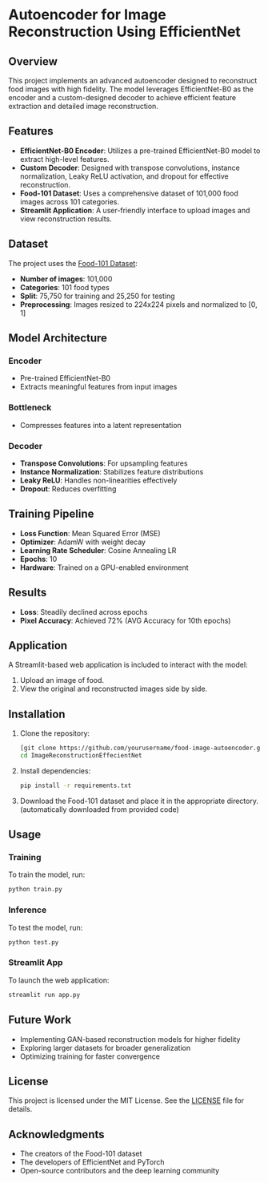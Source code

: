 # Autoencoder for Image Reconstruction Using EfficientNet

## Overview
This project implements an advanced autoencoder designed to reconstruct food images with high fidelity. The model leverages EfficientNet-B0 as the encoder and a custom-designed decoder to achieve efficient feature extraction and detailed image reconstruction.

## Features
- **EfficientNet-B0 Encoder**: Utilizes a pre-trained EfficientNet-B0 model to extract high-level features.
- **Custom Decoder**: Designed with transpose convolutions, instance normalization, Leaky ReLU activation, and dropout for effective reconstruction.
- **Food-101 Dataset**: Uses a comprehensive dataset of 101,000 food images across 101 categories.
- **Streamlit Application**: A user-friendly interface to upload images and view reconstruction results.

## Dataset
The project uses the [Food-101 Dataset](https://www.vision.ee.ethz.ch/datasets_extra/food-101/):
- **Number of images**: 101,000
- **Categories**: 101 food types
- **Split**: 75,750 for training and 25,250 for testing
- **Preprocessing**: Images resized to 224x224 pixels and normalized to [0, 1]

## Model Architecture
### Encoder
- Pre-trained EfficientNet-B0
- Extracts meaningful features from input images

### Bottleneck
- Compresses features into a latent representation

### Decoder
- **Transpose Convolutions**: For upsampling features
- **Instance Normalization**: Stabilizes feature distributions
- **Leaky ReLU**: Handles non-linearities effectively
- **Dropout**: Reduces overfitting

## Training Pipeline
- **Loss Function**: Mean Squared Error (MSE)
- **Optimizer**: AdamW with weight decay
- **Learning Rate Scheduler**: Cosine Annealing LR
- **Epochs**: 10
- **Hardware**: Trained on a GPU-enabled environment

## Results
- **Loss**: Steadily declined across epochs
- **Pixel Accuracy**: Achieved 72% (AVG Accuracy for 10th epochs)

## Application
A Streamlit-based web application is included to interact with the model:
1. Upload an image of food.
2. View the original and reconstructed images side by side.

## Installation
1. Clone the repository:
   ```bash
   [git clone https://github.com/yourusername/food-image-autoencoder.git](https://github.com/AndreasKrist/ImageReconstructionEffecientNet.git)
   cd ImageReconstructionEffecientNet
   ```
2. Install dependencies:
   ```bash
   pip install -r requirements.txt
   ```
3. Download the Food-101 dataset and place it in the appropriate directory.(automatically downloaded from provided code)

## Usage
### Training
To train the model, run:
```bash
python train.py
```

### Inference
To test the model, run:
```bash
python test.py
```

### Streamlit App
To launch the web application:
```bash
streamlit run app.py
```

## Future Work
- Implementing GAN-based reconstruction models for higher fidelity
- Exploring larger datasets for broader generalization
- Optimizing training for faster convergence

## License
This project is licensed under the MIT License. See the [LICENSE](LICENSE) file for details.

## Acknowledgments
- The creators of the Food-101 dataset
- The developers of EfficientNet and PyTorch
- Open-source contributors and the deep learning community
